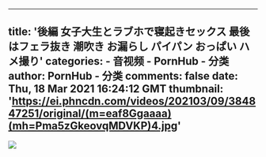 
---
title: '後編 女子大生とラブホで寝起きセックス 最後はフェラ抜き 潮吹き お漏らし パイパン おっぱい ハメ撮り'
categories: 
    - 音视频
    - PornHub - 分类
author: PornHub - 分类
comments: false
date: Thu, 18 Mar 2021 16:24:12 GMT
thumbnail: 'https://ei.phncdn.com/videos/202103/09/384847251/original/(m=eaf8Ggaaaa)(mh=Pma5zGkeovqMDVKP)4.jpg'
---

<div>   
<img src="https://ei.phncdn.com/videos/202103/09/384847251/original/(m=eaf8Ggaaaa)(mh=Pma5zGkeovqMDVKP)4.jpg" referrerpolicy="no-referrer">  
</div>
            